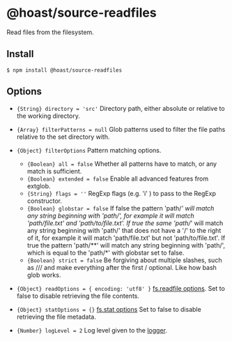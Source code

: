 # @hoast/source-readfiles

Read files from the filesystem.

## Install

```
$ npm install @hoast/source-readfiles
```

## Options

- `{String} directory = 'src'` Directory path, either absolute or relative to the working directory.
- `{Array} filterPatterns = null` Glob patterns used to filter the file paths relative to the set directory with.
- `{Object} filterOptions` Pattern matching options.
  - `{Boolean} all = false` Whether all patterns have to match, or any match is sufficient.
  - `{Boolean} extended = false` Enable all advanced features from extglob.
  - `{String} flags = ''` RegExp flags (e.g. 'i' ) to pass to the RegExp constructor.
  - `{Boolean} globstar = false` If false the pattern 'path/*' will match any string beginning with 'path/', for example it will match 'path/file.txt' and 'path/to/file.txt'. If true the same 'path/*' will match any string beginning with 'path/' that does not have a '/' to the right of it, for example it will match 'path/file.txt' but not 'path/to/file.txt'. If true the pattern 'path/**' will match any string beginning with 'path/', which is equal to the 'path/*' with globstar set to false.
  - `{Boolean} strict = false` Be forgiving about multiple slashes, such as /// and make everything after the first / optional. Like how bash glob works.
- `{Object} readOptions = { encoding: 'utf8' }` [fs.readfile options](https://nodejs.org/api/fs.html#fs_fs_readfile_path_options_callback). Set to false to disable retrieving the file contents.
- `{Object} statOptions = {}` [fs.stat options](https://nodejs.org/api/fs.html#fs_fs_stat_path_options_callback) Set to false to disable retrieving the file metadata.

- `{Number} logLevel = 2` Log level given to the [logger](https://github.com/hoast/hoast/tree/master/packages/utils#logger.js).
